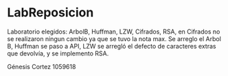 # LabReposicion
Laboratorio elegidos:
ArbolB, 
Huffman, 
LZW, 
Cifrados, 
RSA, 
en Cifrados no se realizaron ningun cambio ya que se tuvo la nota max. Se arreglo el Arbol B, Huffman se paso a API,
LZW se arregló el defecto de caracteres extras que devolvía, y se implemento RSA.

Génesis Cortez
1059618

